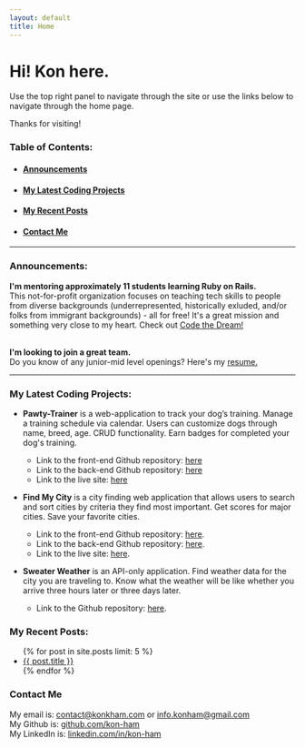```yaml
---
layout: default
title: Home
---
```


# Hi! Kon here.

Use the top right panel to navigate through the site or use the links below to navigate through the home page.  

Thanks for visiting!

### Table of Contents: 

 - #### [Announcements](#announcements-link) 
 - #### [My Latest Coding Projects](#my-latest-coding-projects-link) 
 - #### [My Recent Posts](#my-recent-posts-link) 
 - #### [Contact Me](#contact-me-link)

---

### Announcements: <a name="announcements-link"></a>

<p class="message">
<strong>I'm mentoring approximately 11 students learning Ruby on Rails.</strong><br>This not-for-profit organization focuses on teaching tech skills to people from diverse backgrounds (underrepresented, historically exluded, and/or folks from immigrant backgrounds) - all for free! It's a great mission and something very close to my heart. Check out <a href="https://codethedream.org">Code the Dream!</a><br><br>

<strong>I'm looking to join a great team.</strong><br>
Do you know of any junior-mid level openings? Here's my <a
href="https://github.com/kon-ham/kon-ham.github.io/blob/main/kon-ham-resume.pdf">resume.</a>
</p>

---

### My Latest Coding Projects: <a name="my-latest-coding-projects-link"></a>

 - **Pawty-Trainer** is a web-application to track your dog’s training. Manage a training schedule via calendar. Users can customize dogs through name, breed, age. CRUD functionality. Earn badges for completed your dog's training.  

    - Link to the front-end Github repository: [here](https://github.com/Pawty-Trainer/pawty-trainer)
    - Link to the back-end Github repository: [here](https://github.com/Pawty-Trainer/pawty-trainer-api)
    - Link to the live site: [here](https://pawty-trainer.github.io/pawty-trainer)

 - **Find My City** is a city finding web application that allows users to search and sort cities by criteria they find most important. Get scores for major cities. Save your favorite cities.  

	 - Link to the front-end Github repository:  [here](https://github.com/NoahZinter/find_my_city_fe).  
     - Link to the back-end Github repository:  [here](https://github.com/NoahZinter/find_my_city_be).
     - Link to the live site:    [here](https://helpmefindmycity.herokuapp.com).  
     
 - **Sweater Weather** is an API-only application. Find weather data for the city you are traveling to. Know what the weather will be like whether you arrive three hours later or three days later.  

	- Link to the Github repository: [here](https://github.com/kon-ham/sweater_weather).

### My Recent Posts: <a name="my-recent-posts-link"></a>
<ul>
  {% for post in site.posts limit: 5 %}
  <li>
      <a href="{{ post.url }}">{{ post.title }}</a>
        <!-- <time  datetime="{{ post.date | date_to_xmlschema }}"  class="post-date">{{ post.date | date_to_string }}</time> -->
        <!-- {{ post.content | truncatewords: 120 }} -->
  </li>
  {% endfor %}
</ul>

### Contact Me <a name="contact-me-link"></a>
My email is: [contact@konkham.com](mailto:contact@konkham.com) or [info.konham@gmail.com](mailto:info.konham@gmail.com)    
My Github is: [github.com/kon-ham](https://github.com/kon-ham)  
My LinkedIn is: [linkedin.com/in/kon-ham](https://www.linkedin.com/in/kon-ham)